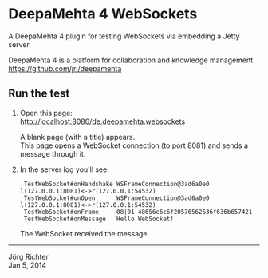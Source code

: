 
DeepaMehta 4 WebSockets
=======================

A DeepaMehta 4 plugin for testing WebSockets via embedding a Jetty server.

DeepaMehta 4 is a platform for collaboration and knowledge management.  
<https://github.com/jri/deepamehta>


Run the test
------------

1. Open this page:  
   <http://localhost:8080/de.deepamehta.websockets>

   A blank page (with a title) appears.  
   This page opens a WebSocket connection (to port 8081) and sends a message through it.

2. In the server log you'll see:

        TestWebSocket#onHandshake WSFrameConnection@3ad6a0e0 l(127.0.0.1:8081)<->r(127.0.0.1:54532)
        TestWebSocket#onOpen      WSFrameConnection@3ad6a0e0 l(127.0.0.1:8081)<->r(127.0.0.1:54532)
        TestWebSocket#onFrame     08|01 48656c6c6f20576562536f636b657421
        TestWebSocket#onMessage   Hello WebSocket!

   The WebSocket received the message.


------------
Jörg Richter  
Jan 5, 2014
